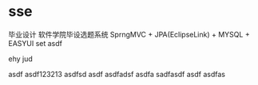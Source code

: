 # sse
毕业设计 软件学院毕设选题系统
SprngMVC + JPA(EclipseLink) + MYSQL + EASYUI 
set
asdf

ehy jud

asdf
asdf123213
asdfsd
asdf
asdfadsf
asdfa
sadfasdf
asdf
asdfas
